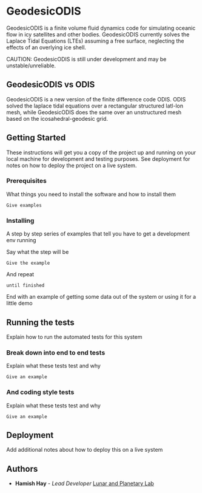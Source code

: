 # GeodesicODIS

GeodesicODIS is a finite volume fluid dynamics code for simulating oceanic flow in icy satellites and other bodies. GeodesicODIS currently solves the Laplace Tidal Equations (LTEs) assuming a free surface, neglecting the effects of an overlying ice shell.

CAUTION: GeodesicODIS is still under development and may be unstable/unreliable.

## GeodesicODIS vs ODIS

GeodesicODIS is a new version of the finite difference code ODIS. ODIS solved the laplace tidal equations over a rectangular structured latl-lon mesh, while GeodesicODIS does the same over an unstructured mesh based on the icosahedral-geodesic grid.

## Getting Started

These instructions will get you a copy of the project up and running on your local machine for development and testing purposes. See deployment for notes on how to deploy the project on a live system.

### Prerequisites

What things you need to install the software and how to install them

```
Give examples
```

### Installing

A step by step series of examples that tell you have to get a development env running

Say what the step will be

```
Give the example
```

And repeat

```
until finished
```

End with an example of getting some data out of the system or using it for a little demo

## Running the tests

Explain how to run the automated tests for this system

### Break down into end to end tests

Explain what these tests test and why

```
Give an example
```

### And coding style tests

Explain what these tests test and why

```
Give an example
```

## Deployment

Add additional notes about how to deploy this on a live system

## Authors

* **Hamish Hay** - *Lead Developer* [Lunar and Planetary Lab](https://www.lpl.arizona.edu/graduate/students/hamish-hay)

